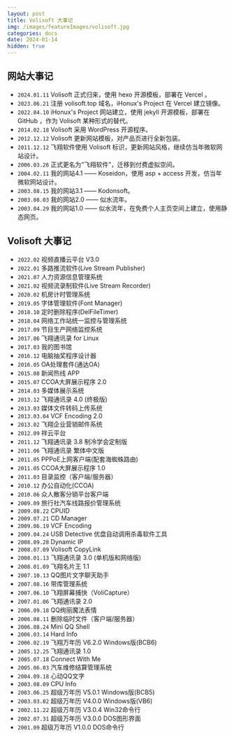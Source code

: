 ```yaml
---
layout: post
title: Volisoft 大事记
img: /images/featureImages/volisoft.jpg
categories: docs
date: 2024-01-14
hidden: true
---
```


## 网站大事记

- `2024.01.11`   Volisoft 正式归来，使用 hexo 开源模板，部署在 Vercel 。
- `2023.06.21`   注册 volisoft.top 域名，iHonux's Project 在 Vercel 建立镜像。
- `2022.04.10`   iHonux's Project 网站建立，使用 jekyll 开源模板，部署在 GitHub ，作为 Volisoft 某种形式的替代。
- `2014.02.18`   Volisoft 采用 WordPress 开源程序。
- `2012.12.12`   Volisoft 更新网站模板，对产品页进行全新包装。
- `2011.12.12`   飞翔软件使用 Volisoft 标识，更新网站风格，继续仿当年微软网站设计。
- `2006.03.26`   正式更名为“飞翔软件”，迁移到付费虚拟空间。
- `2004.02.11`   我的网站4.1 —— Koseidon，使用 asp + access 开发，仿当年微软网站设计。
- `2003.08.15`   我的网站3.1 —— Kodonsoft。
- `2003.08.03`   我的网站2.0 —— 似水流年。
- `2003.04.29`   我的网站1.0 —— 似水流年，在免费个人主页空间上建立，使用静态网页。

## Volisoft 大事记

- `2022.02`      视频直播云平台 V3.0
- `2022.01`      多路推流软件(Live Stream Publisher)
- `2021.07`      人力资源信息管理系统
- `2021.02`      视频流录制软件(Live Stream Recorder)
- `2020.02`      机房计时管理系统
- `2019.05`      字体管理软件(Font Manager)
- `2018.10`      定时删除程序(DelFileTimer)
- `2018.04`      网络工作站统一监控与管理系统
- `2017.09`      节目生产网络监控系统
- `2017.06`      飞翔通讯录 for Linux
- `2017.03`      我的图书馆
- `2016.12`      电脑抽奖程序设计器
- `2016.05`      OA处理套件(通达OA)
- `2015.08`      新闻热线 APP
- `2015.07`      CCOA大屏展示程序 2.0
- `2014.03`      多媒体展示系统
- `2013.12`      飞翔通讯录 4.0 (终极版)
- `2013.03`      媒体文件转码上传系统
- `2013.03.04`   VCF Encoding 2.0
- `2013.02`      飞翔企业营销邮件系统
- `2012.09`      祥云平台
- `2011.12`      飞翔通讯录 3.8 制冷学会定制版
- `2011.06`      飞翔通讯录 繁体中文版
- `2011.05`      PPPoE上网客户端(配套海蜘蛛路由)
- `2011.05`      CCOA大屏展示程序 1.0
- `2011.03`      目录监控（客户端/服务器）
- `2010.12`      办公自动化(CCOA)
- `2010.06`      众人散客分销平台客户端
- `2009.09`      旅行社汽车线路报价管理系统
- `2009.08.22`   CPUID
- `2009.07.21`   CD Manager
- `2009.06.19`   VCF Encoding
- `2009.04.24`   USB Detective 优盘自动调用杀毒软件工具
- `2008.09.28`   Dynamic IP
- `2008.07.09`   Volisoft CopyLink
- `2008.01.13`   飞翔通讯录 3.0 (单机版和网络版)
- `2008.01.09`   飞翔名片王 1.1
- `2007.10.13`   QQ图片文字聊天助手
- `2007.08.16`   带库管理系统
- `2007.06.10`   飞翔屏幕捕快（VoliCapture）
- `2007.01.06`   飞翔通讯录 2.0
- `2006.09.18`   QQ绚丽魔法表情
- `2006.08.11`   删除临时文件（客户端/服务器）
- `2006.08.24`   Mini QQ Shell
- `2006.03.14`   Hard Info
- `2006.02.19`	 飞翔万年历 V6.2.0 Windows版(BCB6)
- `2005.12.25`   飞翔通讯录 1.0
- `2005.07.18`   Connect With Me
- `2005.06.03`   汽车维修结算管理系统
- `2004.09.18`   心动QQ文字
- `2003.08.09`   CPU Info
- `2003.06.25`	 超级万年历 V5.0.1 Windows版(BCB5)
- `2003.03.02`	 超级万年历 V4.0.0 Windows版(VB6)	
- `2002.11.22`   超级万年历 V3.0.4 Win32命令行
- `2002.07.31`   超级万年历 V3.0.0 DOS图形界面
- `2001.09`      超级万年历 V1.0.0 DOS命令行